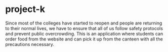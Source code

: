 # project-k
Since most of the colleges have started to reopen and people are returning to their normal lives, we have to ensure that all of us follow safety protocols and prevent public overcrowding. This is an application where students can order food from the website and can pick it up from the canteen with all the precautions necessary.
